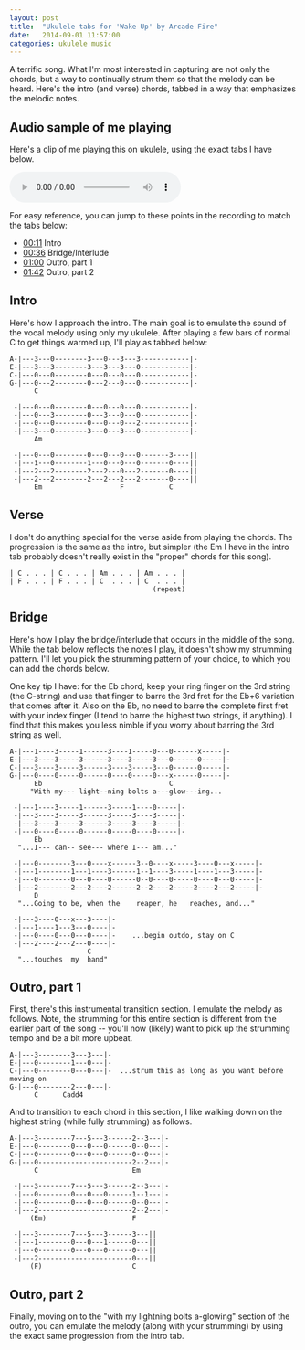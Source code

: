 ```yaml
---
layout: post
title:  "Ukulele tabs for 'Wake Up' by Arcade Fire"
date:   2014-09-01 11:57:00
categories: ukulele music
---
```


A terrific song. What I'm most interested in capturing are not only the chords, but a way to continually strum them so that the melody can be heard. Here's the intro (and verse) chords, tabbed in a way that emphasizes the melodic notes.

## Audio sample of me playing

Here's a clip of me playing this on ukulele, using the exact tabs I have below.

<audio controls>
  <source src="http://fireflygrove.com/audio/20140901-arcade-fire-wake-up-ukulele.m4a" type="audio/mpeg">
Your browser does not support the audio element.
</audio>

For easy reference, you can jump to these points in the recording to match the tabs below:

- [00:11](#t=0m11s) Intro
- [00:36](#t=0m36s) Bridge/Interlude
- [01:00](#t=1m00s) Outro, part 1
- [01:42](#t=1m42s) Outro, part 2

## Intro

Here's how I approach the intro. The main goal is to emulate the sound of the vocal melody using only my ukulele. After playing a few bars of normal C to get things warmed up, I'll play as tabbed below:

    A-|---3---0--------3---0---3---3------------|-
    E-|---3---3--------3---3---3---0------------|-
    C-|---0---0--------0---0---0---0------------|-
    G-|---0---2--------0---2---0---0------------|-
          C
    
     -|---0---0--------0---0---0---0------------|-
     -|---0---3--------0---3---0---0------------|-
     -|---0---0--------0---0---0---2------------|-
     -|---3---0--------3---0---3---0------------|-
          Am
    
     -|---0---0--------0---0---0---0-------3----||
     -|---1---0--------1---0---0---0-------0----||
     -|---2---2--------2---2---0---2-------0----||
     -|---2---2--------2---2---2---2-------0----||
          Em                   F           C

## Verse

I don't do anything special for the verse aside from playing the chords. The progression is the same as the intro, but simpler (the Em I have in the intro tab probably doesn't really exist in the "proper" chords for this song).

    | C . . . | C . . . | Am . . . | Am . . . |
    | F . . . | F . . . | C  . . . | C  . . . |
                                       (repeat)

## Bridge

Here's how I play the bridge/interlude that occurs in the middle of the song. While the tab below reflects the notes I play, it doesn't show my strumming pattern. I'll let you pick the strumming pattern of your choice, to which you can add the chords below.

One key tip I have: for the Eb chord, keep your ring finger on the 3rd string (the C-string) and use that finger to barre the 3rd fret for the Eb+6 variation that comes after it. Also on the Eb, no need to barre the complete first fret with your index finger (I tend to barre the highest two strings, if anything). I find that this makes you less nimble if you worry about barring the 3rd string as well.

    A-|---1----3-----1------3----1-----0---0------x-----|-
    E-|---3----3-----3------3----3-----3---0------0-----|-
    C-|---3----3-----3------3----3-----3---0------0-----|-
    G-|---0----0-----0------0----0-----0---x------0-----|-
          Eb                               C 
         "With my--- light--ning bolts a---glow---ing...

     -|---1----3-----1------3-----1----0-----|-
     -|---3----3-----3------3-----3----3-----|-
     -|---3----3-----3------3-----3----3-----|-
     -|---0----0-----0------0-----0----0-----|-
          Eb
      "...I--- can-- see--- where I--- am..."

     -|---0--------3---0----x------3--0----x-----3----0---x-----|-
     -|---1--------1---1----3------1--1----3-----1----1---3-----|-
     -|---0--------0---0----0------0--0----0-----0----0---0-----|-
     -|---2--------2---2----2------2--2----2-----2----2---2-----|-
          D 
      "...Going to be, when the    reaper, he   reaches, and..."

     -|---3----0---x---3----|-
     -|---1----1---3---0----|-
     -|---0----0---0---0----|-    ...begin outdo, stay on C
     -|---2----2---2---0----|-
                       C 
      "...touches  my  hand"

## Outro, part 1

First, there's this instrumental transition section. I emulate the melody as follows. Note, the strumming for this entire section is different from the earlier part of the song -- you'll now (likely) want to pick up the strumming tempo and be a bit more upbeat.

    A-|---3--------3---3---|-
    E-|---0--------1---0---|-
    C-|---0--------0---0---|-  ...strum this as long as you want before moving on
    G-|---0--------2---0---|-
          C      Cadd4 

And to transition to each chord in this section, I like walking down on the highest string (while fully strumming) as follows.

    A-|---3--------7---5---3------2--3---|-
    E-|---0--------0---0---0------0--0---|-
    C-|---0--------0---0---0------0--0---|-
    G-|---0-----------------------2--2---|-
          C                       Em

     -|---3--------7---5---3------2--3---|-
     -|---0--------0---0---0------1--1---|-
     -|---0--------0---0---0------0--0---|-
     -|---2-----------------------2--2---|-
         (Em)                     F 

     -|---3--------7---5---3------3---||
     -|---1--------0---0---1------0---||
     -|---0--------0---0---0------0---||
     -|---2-----------------------0---||
         (F)                      C 

## Outro, part 2

Finally, moving on to the "with my lightning bolts a-glowing" section of the outro, you can emulate the melody (along with your strumming) by using the exact same progression from the intro tab.